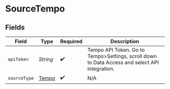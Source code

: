 # SourceTempo


## Fields

| Field                                                                                         | Type                                                                                          | Required                                                                                      | Description                                                                                   |
| --------------------------------------------------------------------------------------------- | --------------------------------------------------------------------------------------------- | --------------------------------------------------------------------------------------------- | --------------------------------------------------------------------------------------------- |
| `apiToken`                                                                                    | *String*                                                                                      | :heavy_check_mark:                                                                            | Tempo API Token. Go to Tempo>Settings, scroll down to Data Access and select API integration. |
| `sourceType`                                                                                  | [Tempo](../../models/shared/Tempo.md)                                                         | :heavy_check_mark:                                                                            | N/A                                                                                           |